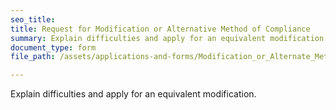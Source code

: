 ```yaml
---
seo_title: 
title: Request for Modification or Alternative Method of Compliance
summary: Explain difficulties and apply for an equivalent modification.
document_type: form
file_path: /assets/applications-and-forms/Modification_or_Alternate_Method_of_Compliance.pdf

---
```

Explain difficulties and apply for an equivalent modification.
